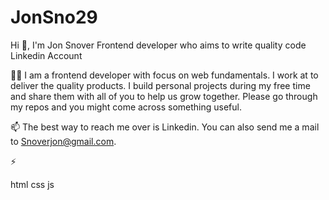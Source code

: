 # JonSno29


Hi 👋, I'm Jon Snover
Frontend developer who aims to write quality code
Linkedin Account  



👨‍💻 I am a frontend developer with focus on web fundamentals. I work at  to deliver the quality products. I build personal projects during my free time and share them with all of you to help us grow together. Please go through my repos and you might come across something useful.

📫 The best way to reach me over is Linkedin. You can also send me a mail to Snoverjon@gmail.com.

⚡ 


html    css    js
